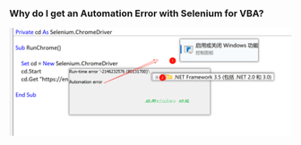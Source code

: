 ### Why do I get an Automation Error with Selenium for VBA?

![PixPin_2025-07-12_03-01-15](../images/PixPin_2025-07-12_03-01-15.png)




